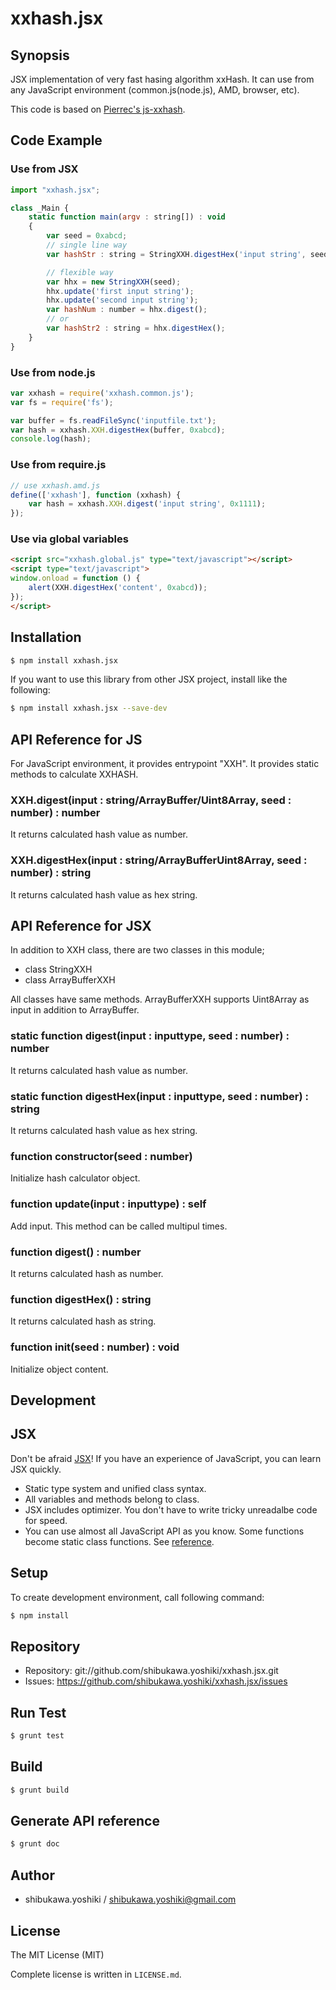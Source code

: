 xxhash.jsx
===========================================

Synopsis
---------------

JSX implementation of very fast hasing algorithm xxHash. It can use from any JavaScript environment (common.js(node.js), AMD, browser, etc).

This code is based on [Pierrec's js-xxhash](https://github.com/pierrec/js-xxhash).

Code Example
---------------

### Use from JSX

```js
import "xxhash.jsx";

class _Main {
    static function main(argv : string[]) : void
    {
        var seed = 0xabcd;
        // single line way
        var hashStr : string = StringXXH.digestHex('input string', seed);

        // flexible way
        var hhx = new StringXXH(seed);
        hhx.update('first input string');
        hhx.update('second input string');
        var hashNum : number = hhx.digest();
        // or 
        var hashStr2 : string = hhx.digestHex();
    }
}
```

### Use from node.js

```js
var xxhash = require('xxhash.common.js');
var fs = require('fs');

var buffer = fs.readFileSync('inputfile.txt');
var hash = xxhash.XXH.digestHex(buffer, 0xabcd);
console.log(hash);
```

### Use from require.js

```js
// use xxhash.amd.js
define(['xxhash'], function (xxhash) {
    var hash = xxhash.XXH.digest('input string', 0x1111);
});
```

### Use via global variables

```html
<script src="xxhash.global.js" type="text/javascript"></script>
<script type="text/javascript">
window.onload = function () {
    alert(XXH.digestHex('content', 0xabcd));
});
</script>
```

Installation
---------------

```sh
$ npm install xxhash.jsx
```

If you want to use this library from other JSX project, install like the following:

```sh
$ npm install xxhash.jsx --save-dev
```

API Reference for JS
--------------------

For JavaScript environment, it provides entrypoint "XXH". It provides static methods to calculate XXHASH.

### XXH.digest(input : string/ArrayBuffer/Uint8Array, seed : number) : number

It returns calculated hash value as number.

### XXH.digestHex(input : string/ArrayBufferUint8Array, seed : number) : string

It returns calculated hash value as hex string.

API Reference for JSX
---------------------

In addition to XXH class, there are two classes in this module;

* class StringXXH
* class ArrayBufferXXH

All classes have same methods. ArrayBufferXXH supports Uint8Array as input in addition to ArrayBuffer.

### static function digest(input : inputtype,  seed : number) : number

It returns calculated hash value as number.

### static function digestHex(input : inputtype,  seed : number) : string

It returns calculated hash value as hex string.

### function constructor(seed : number)

Initialize hash calculator object.

### function update(input : inputtype) : self

Add input. This method can be called multipul times.

### function digest() : number

It returns calculated hash as number.

### function digestHex() : string

It returns calculated hash as string.

### function init(seed : number) : void

Initialize object content.

Development
-------------

## JSX

Don't be afraid [JSX](http://jsx.github.io)! If you have an experience of JavaScript, you can learn JSX
quickly.

* Static type system and unified class syntax.
* All variables and methods belong to class.
* JSX includes optimizer. You don't have to write tricky unreadalbe code for speed.
* You can use almost all JavaScript API as you know. Some functions become static class functions. See [reference](http://jsx.github.io/doc/stdlibref.html).

## Setup

To create development environment, call following command:

```sh
$ npm install
```

## Repository

* Repository: git://github.com/shibukawa.yoshiki/xxhash.jsx.git
* Issues: https://github.com/shibukawa.yoshiki/xxhash.jsx/issues

## Run Test

```sh
$ grunt test
```

## Build

```sh
$ grunt build
```

## Generate API reference

```sh
$ grunt doc
```

Author
---------

* shibukawa.yoshiki / shibukawa.yoshiki@gmail.com

License
------------

The MIT License (MIT)

Complete license is written in `LICENSE.md`.
